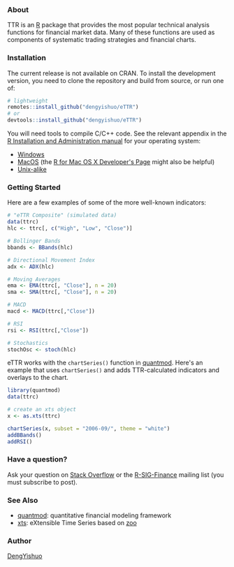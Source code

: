 ### About

TTR is an [R](https://www.r-project.org) package that provides the most popular
technical analysis functions for financial market data. Many of these functions
are used as components of systematic trading strategies and financial charts.

### Installation

The current release is not available on CRAN. To install the development version, you need to clone the repository and build
from source, or run one of:

```r
# lightweight
remotes::install_github("dengyishuo/eTTR")
# or
devtools::install_github("dengyishuo/eTTR")
```

You will need tools to compile C/C++ code. See the relevant
appendix in the [R Installation and Administration manual](https://cran.r-project.org/doc/manuals/r-release/R-admin.html)
for your operating system:

- [Windows](https://cran.r-project.org/doc/manuals/r-release/R-admin.html#The-Windows-toolset)
- [MacOS](https://cran.r-project.org/doc/manuals/r-release/R-admin.html#macOS) (the [R for Mac OS X Developer's Page](https://mac.R-project.org/) might also be helpful)
- [Unix-alike](https://cran.r-project.org/doc/manuals/r-release/R-admin.html#Essential-and-useful-other-programs-under-a-Unix_002dalike)

### Getting Started

Here are a few examples of some of the more well-known indicators:

```r
# "eTTR Composite" (simulated data)
data(ttrc)
hlc <- ttrc[, c("High", "Low", "Close")]

# Bollinger Bands
bbands <- BBands(hlc)

# Directional Movement Index
adx <- ADX(hlc)

# Moving Averages
ema <- EMA(ttrc[, "Close"], n = 20)
sma <- SMA(ttrc[, "Close"], n = 20)

# MACD
macd <- MACD(ttrc[,"Close"])

# RSI
rsi <- RSI(ttrc[,"Close"])

# Stochastics
stochOsc <- stoch(hlc)
```

eTTR works with the `chartSeries()` function in [quantmod](https://github.com/joshuaulrich/quantmod). Here's an example that uses `chartSeries()` and adds TTR-calculated indicators and overlays to the chart.

```r
library(quantmod)
data(ttrc)

# create an xts object
x <- as.xts(ttrc)

chartSeries(x, subset = "2006-09/", theme = "white")
addBBands()
addRSI()
```

### Have a question?

Ask your question on [Stack Overflow](https://stackoverflow.com/questions/tagged/r)
or the [R-SIG-Finance](https://stat.ethz.ch/mailman/listinfo/r-sig-finance)
mailing list (you must subscribe to post).


### See Also

- [quantmod](https://CRAN.R-project.org/package=quantmod): quantitative financial modeling framework
- [xts](https://CRAN.R-project.org/package=xts): eXtensible Time Series based
on [zoo](https://CRAN.R-project.org/package=zoo)

### Author

[DengYishuo](https://gewutang.com/about/)

